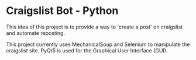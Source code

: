 # Craigslist Bot - Python

This idea of this project is to provide a way to 'create a post' on craigslist and automate reposting.

This project currently uses MechanicalSoup and Selenium to manipulate the craigslist site. PyQt5 is used for the Graphical User Interface (GUI).
